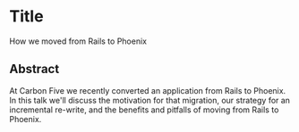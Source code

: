 # Title

How we moved from Rails to Phoenix

## Abstract

At Carbon Five we recently converted an application from Rails to Phoenix. In this talk we'll discuss the motivation for that migration, our strategy for an incremental re-write, and the benefits and pitfalls of moving from Rails to Phoenix.


